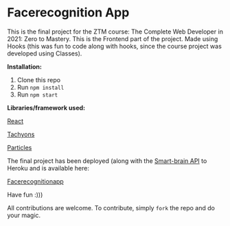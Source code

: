# Facerecognition App

This is the final project for the ZTM course:
The Complete Web Developer in 2021: Zero to Mastery. This is the Frontend part of the project. Made using Hooks (this was fun to code along with hooks, since the course project was developed using Classes).

**Installation:**
1. Clone this repo
2. Run `npm install`
3. Run `npm start`

**Libraries/framework used:**


[React](https://reactjs.org/)

[Tachyons](https://tachyons.io/)

[Particles](https://particles.js.org/)


The final project has been deployed (along with the [Smart-brain API](https://github.com/obleey/smart-brain-api) to Heroku and is available here:

[Facerecognitionapp](https://miha-facerecognitionapp.herokuapp.com/)

Have fun :)))

All contributions are welcome. To contribute, simply `fork` the repo and do your magic.
